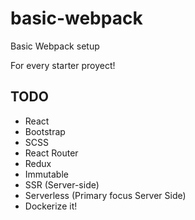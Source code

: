 # basic-webpack
Basic Webpack setup

For every starter proyect!

## TODO
* React
* Bootstrap
* SCSS
* React Router
* Redux
* Immutable
* SSR (Server-side)
* Serverless (Primary focus Server Side)
* Dockerize it!
